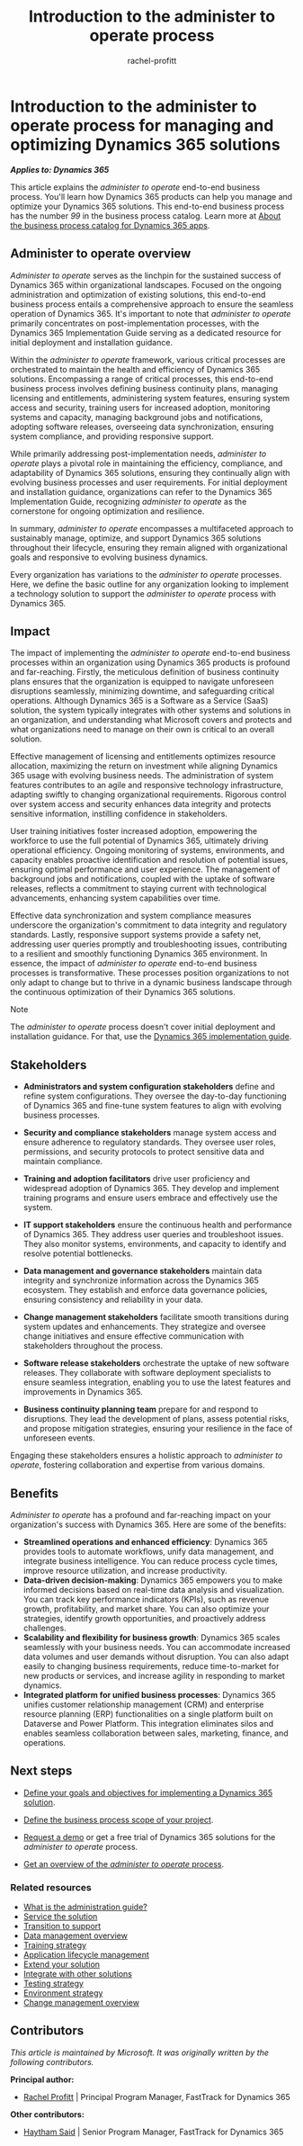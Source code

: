 ﻿---
title: Introduction to the administer to operate process
description: Discover the administer to operate end-to-end business process and how it helps you sustain and enhance your Dynamics 365 solutions.
author: rachel-profitt
ms.author: raprofit
ms.topic: conceptual
ms.date: 03/19/2024
ai-usage: ai-assisted
---

# Introduction to the administer to operate process for managing and optimizing Dynamics 365 solutions

***Applies to: Dynamics 365***

This article explains the *administer to operate* end-to-end business process. You'll learn how Dynamics 365 products can help you manage and optimize your Dynamics 365 solutions. This end-to-end business process has the number *99* in the business process catalog. Learn more at [About the business process catalog for Dynamics 365 apps](about.md).

## Administer to operate overview

*Administer to operate* serves as the linchpin for the sustained success of Dynamics 365 within organizational landscapes. Focused on the ongoing administration and optimization of existing solutions, this end-to-end business process entails a comprehensive approach to ensure the seamless operation of Dynamics 365. It's important to note that *administer to operate* primarily concentrates on post-implementation processes, with the Dynamics 365 Implementation Guide serving as a dedicated resource for initial deployment and installation guidance.

Within the *administer to operate* framework, various critical processes are orchestrated to maintain the health and efficiency of Dynamics 365 solutions. Encompassing a range of critical processes, this end-to-end business process involves defining business continuity plans, managing licensing and entitlements, administering system features, ensuring system access and security, training users for increased adoption, monitoring systems and capacity, managing background jobs and notifications, adopting software releases, overseeing data synchronization, ensuring system compliance, and providing responsive support.

While primarily addressing post-implementation needs, *administer to operate* plays a pivotal role in maintaining the efficiency, compliance, and adaptability of Dynamics 365 solutions, ensuring they continually align with evolving business processes and user requirements. For initial deployment and installation guidance, organizations can refer to the Dynamics 365 Implementation Guide, recognizing *administer to operate* as the cornerstone for ongoing optimization and resilience.

In summary, *administer to operate* encompasses a multifaceted approach to sustainably manage, optimize, and support Dynamics 365 solutions throughout their lifecycle, ensuring they remain aligned with organizational goals and responsive to evolving business dynamics.

Every organization has variations to the *administer to operate* processes. Here, we define the basic outline for any organization looking to implement a technology solution to support the *administer to operate* process with Dynamics 365.

## Impact

The impact of implementing the *administer to operate* end-to-end business processes within an organization using Dynamics 365 products is profound and far-reaching. Firstly, the meticulous definition of business continuity plans ensures that the organization is equipped to navigate unforeseen disruptions seamlessly, minimizing downtime, and safeguarding critical operations. Although Dynamics 365 is a Software as a Service (SaaS) solution, the system typically integrates with other systems and solutions in an organization, and understanding what Microsoft covers and protects and what organizations need to manage on their own is critical to an overall solution.

Effective management of licensing and entitlements optimizes resource allocation, maximizing the return on investment while aligning Dynamics 365 usage with evolving business needs. The administration of system features contributes to an agile and responsive technology infrastructure, adapting swiftly to changing organizational requirements. Rigorous control over system access and security enhances data integrity and protects sensitive information, instilling confidence in stakeholders.

User training initiatives foster increased adoption, empowering the workforce to use the full potential of Dynamics 365, ultimately driving operational efficiency. Ongoing monitoring of systems, environments, and capacity enables proactive identification and resolution of potential issues, ensuring optimal performance and user experience. The management of background jobs and notifications, coupled with the uptake of software releases, reflects a commitment to staying current with technological advancements, enhancing system capabilities over time.

Effective data synchronization and system compliance measures underscore the organization's commitment to data integrity and regulatory standards. Lastly, responsive support systems provide a safety net, addressing user queries promptly and troubleshooting issues, contributing to a resilient and smoothly functioning Dynamics 365 environment. In essence, the impact of *administer to operate* end-to-end business processes is transformative. These processes position organizations to not only adapt to change but to thrive in a dynamic business landscape through the continuous optimization of their Dynamics 365 solutions.

> [!NOTE]
> The *administer to operate* process doesn't cover initial deployment and installation guidance. For that, use the [Dynamics 365 implementation guide](../implementation-guide/overview.md).

## Stakeholders

- **Administrators and system configuration stakeholders** define and refine system configurations. They oversee the day-to-day functioning of Dynamics 365 and fine-tune system features to align with evolving business processes.

- **Security and compliance stakeholders** manage system access and ensure adherence to regulatory standards. They oversee user roles, permissions, and security protocols to protect sensitive data and maintain compliance.

- **Training and adoption facilitators** drive user proficiency and widespread adoption of Dynamics 365. They develop and implement training programs and ensure users embrace and effectively use the system.

- **IT support stakeholders** ensure the continuous health and performance of Dynamics 365. They address user queries and troubleshoot issues. They also monitor systems, environments, and capacity to identify and resolve potential bottlenecks.

- **Data management and governance stakeholders** maintain data integrity and synchronize information across the Dynamics 365 ecosystem. They establish and enforce data governance policies, ensuring consistency and reliability in your data.

- **Change management stakeholders** facilitate smooth transitions during system updates and enhancements. They strategize and oversee change initiatives and ensure effective communication with stakeholders throughout the process.

- **Software release stakeholders** orchestrate the uptake of new software releases. They collaborate with software deployment specialists to ensure seamless integration, enabling you to use the latest features and improvements in Dynamics 365.

- **Business continuity planning team** prepare for and respond to disruptions. They lead the development of plans, assess potential risks, and propose mitigation strategies, ensuring your resilience in the face of unforeseen events.

Engaging these stakeholders ensures a holistic approach to *administer to operate*, fostering collaboration and expertise from various domains.

## Benefits

*Administer to operate* has a profound and far-reaching impact on your organization's success with Dynamics 365. Here are some of the benefits:

- **Streamlined operations and enhanced efficiency**: Dynamics 365 provides tools to automate workflows, unify data management, and integrate business intelligence. You can reduce process cycle times, improve resource utilization, and increase productivity.
- **Data-driven decision-making**: Dynamics 365 empowers you to make informed decisions based on real-time data analysis and visualization. You can track key performance indicators (KPIs), such as revenue growth, profitability, and market share. You can also optimize your strategies, identify growth opportunities, and proactively address challenges.
- **Scalability and flexibility for business growth**: Dynamics 365 scales seamlessly with your business needs. You can accommodate increased data volumes and user demands without disruption. You can also adapt easily to changing business requirements, reduce time-to-market for new products or services, and increase agility in responding to market dynamics.
- **Integrated platform for unified business processes**: Dynamics 365 unifies customer relationship management (CRM) and enterprise resource planning (ERP) functionalities on a single platform built on Dataverse and Power Platform. This integration eliminates silos and enables seamless collaboration between sales, marketing, finance, and operations.

## Next steps

- [Define your goals and objectives for implementing a Dynamics 365 solution](../implementation-guide/implementation-strategy.md).

- [Define the business process scope of your project](../implementation-guide/implementation-strategy.md).

- [Request a demo](https://dynamics.microsoft.com/dynamics-365-free-trial/) or get a free trial of Dynamics 365 solutions for the *administer to operate* process.

- [Get an overview of the *administer to operate* process](administer-to-operate-overview.md).

### Related resources

- [What is the administration guide?](../implementation-guide/admin-guide-overview.md)
- [Service the solution](../implementation-guide/service-solution.md)
- [Transition to support](../implementation-guide/transition-to-support.md)
- [Data management overview](../implementation-guide/data-management.md)
- [Training strategy](../implementation-guide/training-strategy.md)
- [Application lifecycle management](../implementation-guide/application-lifecycle-management.md)
- [Extend your solution](../implementation-guide/extend-your-solution.md)
- [Integrate with other solutions](../implementation-guide/integrate-other-solutions.md)
- [Testing strategy](../implementation-guide/testing-strategy.md)
- [Environment strategy](../implementation-guide/environment-strategy-overview.md)
- [Change management overview](../implementation-guide/change-management.md)

## Contributors

*This article is maintained by Microsoft. It was originally written by the following contributors.*

**Principal author:**

- [Rachel Profitt](https://linkedin.com/in/rachelprofitt) \| Principal Program Manager, FastTrack for Dynamics 365

**Other contributors:**

- [Haytham Said](https://www.linkedin.com/in/haytham-said-9016a312/) \| Senior Program Manager, FastTrack for Dynamics 365
